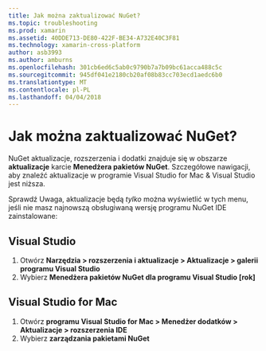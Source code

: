 ```yaml
---
title: Jak można zaktualizować NuGet?
ms.topic: troubleshooting
ms.prod: xamarin
ms.assetid: 40DDE713-DE80-422F-BE34-A732E40C3F81
ms.technology: xamarin-cross-platform
author: asb3993
ms.author: amburns
ms.openlocfilehash: 301cb6ed6c5ab0c9790b7a7b09bc61acca488c5c
ms.sourcegitcommit: 945df041e2180cb20af08b83cc703ecd1aedc6b0
ms.translationtype: MT
ms.contentlocale: pl-PL
ms.lasthandoff: 04/04/2018
---
```

# <a name="how-can-i-update-nuget"></a>Jak można zaktualizować NuGet?

NuGet aktualizacje, rozszerzenia i dodatki znajduje się w obszarze **aktualizacje** karcie **Menedżera pakietów NuGet**. Szczegółowe nawigacji, aby znaleźć aktualizacje w programie Visual Studio for Mac & Visual Studio jest niższa. 

Sprawdź Uwaga, aktualizacje będą *tylko* można wyświetlić w tych menu, jeśli nie masz najnowszą obsługiwaną wersję programu NuGet IDE zainstalowane:

## <a name="visual-studio"></a>Visual Studio
1. Otwórz **Narzędzia > rozszerzenia i aktualizacje > Aktualizacje > galerii programu Visual Studio**
2. Wybierz **Menedżera pakietów NuGet dla programu Visual Studio [rok]**

## <a name="visual-studio-for-mac"></a>Visual Studio for Mac

1. Otwórz **programu Visual Studio for Mac > Menedżer dodatków > Aktualizacje > rozszerzenia IDE**
2. Wybierz **zarządzania pakietami NuGet**


